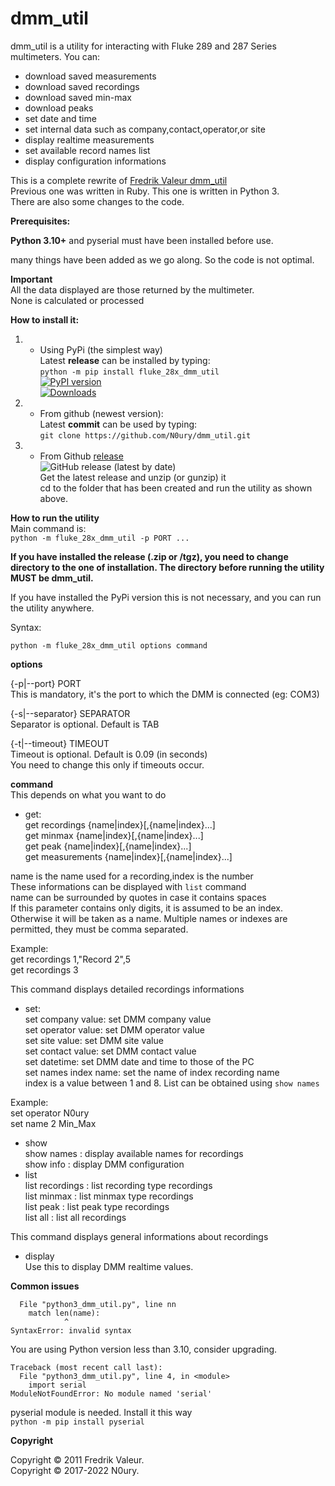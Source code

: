 # dmm_util
dmm_util is a utility for interacting with Fluke 289 and 287 Series multimeters.
You can:
- download saved measurements
- download saved recordings
- download saved min-max
- download peaks
- set date and time
- set internal data such as company,contact,operator,or site
- display realtime measurements
- set available record names list
- display configuration informations

This is a complete rewrite of [Fredrik Valeur dmm_util](https://github.com/fvaleur/dmm_util)  
Previous one was written in Ruby. This one is written in Python 3.  
There are also some changes to the code.

**Prerequisites:**

**Python 3.10+** and pyserial must have been installed before use.

many things have been added as we go along. So the code is not optimal.

**Important**  
All the data displayed are those returned by the multimeter.  
None is calculated or processed


**How to install it:**

1. - Using PyPi (the simplest way)  
Latest **release** can be installed by typing:  
`python -m pip install fluke_28x_dmm_util`  
[![PyPI version](https://badge.fury.io/py/fluke-28x-dmm-util.svg)](https://badge.fury.io/py/fluke-28x-dmm-util)  
[![Downloads](https://pepy.tech/badge/fluke-28x-dmm-util)](https://pepy.tech/project/fluke-28x-dmm-util)


2. - From github (newest version):  
Latest **commit** can be used by typing:  
`git clone https://github.com/N0ury/dmm_util.git`  



3. -  From Github [release](https://github.com/N0ury/dmm_util/releases)  
![GitHub release (latest by date)](https://img.shields.io/github/v/release/N0ury/dmm_util)  
Get the latest release and unzip (or gunzip) it  
cd to the folder that has been created and run the utility as shown above.


**How to run the utility**  
Main command is:  
`python -m fluke_28x_dmm_util -p PORT ...`  

**If you have installed the release (.zip or /tgz), you need to change directory to the one of installation. The directory before running the utility MUST be dmm_util.**

If you have installed the PyPi version this is not necessary, and you can run the utility anywhere.  

Syntax:  

`python -m fluke_28x_dmm_util options command`  

**options**  

{-p|--port} PORT  
This is mandatory, it's the port to which the DMM is connected (eg: COM3)   

{-s|--separator} SEPARATOR  
Separator is optional. Default is TAB  

{-t|--timeout} TIMEOUT  
Timeout is optional. Default is 0.09 (in seconds)  
You need to change this only if timeouts occur.

**command**  
This depends on what you want to do  
- get:  
get recordings {name|index}[,{name|index}...]  
get minmax {name|index}[,{name|index}...]  
get peak {name|index}[,{name|index}...]  
get measurements {name|index}[,{name|index}...]    

name is the name used for a recording,index is the number  
These informations can be displayed with `list` command  
name can be surrounded by quotes in case it contains spaces  
If this parameter contains only digits, it is assumed to be an index. Otherwise it will be taken as a name. Multiple names or indexes are permitted, they must be comma separated.

Example:  
get recordings 1,"Record 2",5  
get recordings 3  

This command displays detailed recordings informations
- set:  
set company value: set DMM company value  
set operator value: set DMM operator value  
set site value: set DMM site value  
set contact value: set DMM contact value  
set datetime: set DMM date and time to those of the PC  
set names index name: set the name of index recording name  
index is a value between 1 and 8. List can be obtained using `show names`  

Example:  
set operator N0ury  
set name 2 Min_Max  

- show  
show names : display available names for recordings  
show info : display DMM configuration
- list  
list recordings : list recording type recordings  
list minmax : list minmax type recordings  
list peak : list peak type recordings  
list all : list all recordings

This command displays general informations about recordings

- display  
Use this to display DMM realtime values.


**Common issues**
```
  File "python3_dmm_util.py", line nn
    match len(name):
            ^
SyntaxError: invalid syntax
```

You are using Python version less than 3.10, consider upgrading.

```
Traceback (most recent call last):
  File "python3_dmm_util.py", line 4, in <module>
    import serial
ModuleNotFoundError: No module named 'serial'
```

pyserial module is needed.
Install it this way  
`python -m pip install pyserial`


**Copyright**

Copyright © 2011 Fredrik Valeur.  
Copyright © 2017-2022 N0ury.


